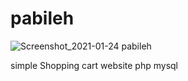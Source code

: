 # pabileh
![Screenshot_2021-01-24 pabileh](https://user-images.githubusercontent.com/59250486/105625084-a18ad100-5e61-11eb-9f1b-d1b487a6608b.png)

simple Shopping cart website php mysql  
